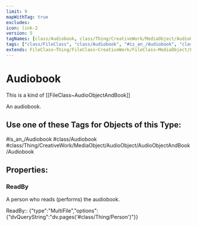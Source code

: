 ```yaml
---
limit: 9
mapWithTag: true
excludes:
icon: link-2
version: 5
tagNames: [class/Audiobook, class/Thing/CreativeWork/MediaObject/AudioObject/AudioObjectAndBook/Audiobook, is_an_/Audiobook, schema-org/Audiobook]
tags: ["class/FileClass", "class/Audiobook", "#is_an_/Audiobook", "class/Thing/CreativeWork/MediaObject/AudioObject/AudioObjectAndBook/Audiobook"]
extends: FileClass~Thing/FileClass~CreativeWork/FileClass~MediaObject/FileClass~AudioObject/FileClass~AudioObjectAndBook
---
```


# Audiobook
This is a kind of [[FileClass~AudioObjectAndBook]]

An audiobook.


## Use one of these Tags for Objects of this Type:

#is_an_/Audiobook
#class/Audiobook
#class/Thing/CreativeWork/MediaObject/AudioObject/AudioObjectAndBook/Audiobook

## Properties:

### ReadBy
A person who reads (performs) the audiobook.

ReadBy:: {"type":"MultiFile","options":{"dvQueryString":"dv.pages('#class/Thing/Person')"}}



